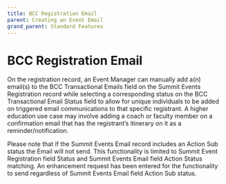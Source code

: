 ```yaml
---
title: BCC Registration Email
parent: Creating an Event Email
grand_parent: Standard Features
---
```

# BCC Registration Email
On the registration record, an Event Manager can manually add a(n) email(s) to the BCC Transactional Emails field on the Summit Events Registration record while selecting a corresponding status on the BCC Transactional Email Status field to allow for unique individuals to be added on triggered email communications to that specific registrant. A higher education use case may involve adding a coach or faculty member on a confirmation email that has the registrant’s itinerary on it as a reminder/notification.

Please note that if the Summit Events Email record includes an Action Sub status the Email will not send.  This functionality is limited to Summit Event Registration field Status and Summit Events Email field Action Status matching.  An enhancement request has been entered for the functionality to send regardless of Summit Events Email field Action Sub status.
